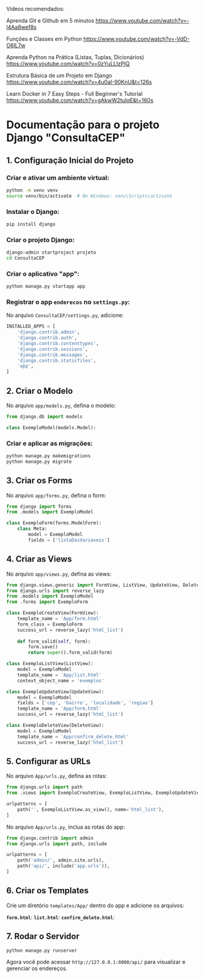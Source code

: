 Videos recomendados:

Aprenda Git e Github em 5 minutos
https://www.youtube.com/watch?v=-l4Aa8wef8s

Funções e Classes em Python 
https://www.youtube.com/watch?v=-VdD-O6lL7w

Aprenda Python na Prática (Listas, Tuplas, Dicionários) 
https://www.youtube.com/watch?v=0zYuLLIzPIQ

Estrutura Básica de um Projeto em Django
https://www.youtube.com/watch?v=4u0aI-90KnU&t=126s

Learn Docker in 7 Easy Steps - Full Beginner's Tutorial
https://www.youtube.com/watch?v=gAkwW2tuIqE&t=160s


# Documentação para o projeto Django "ConsultaCEP"

## 1. Configuração Inicial do Projeto

### Criar e ativar um ambiente virtual:
```sh
python -m venv venv
source venv/bin/activate  # No Windows: venv\Scripts\activate
```

### Instalar o Django:
```sh
pip install django
```

### Criar o projeto Django:
```sh
django-admin startproject projeto
cd ConsultaCEP
```

### Criar o aplicativo "app":
```sh
python manage.py startapp app
```

### Registrar o app `enderecos` no `settings.py`:
No arquivo `ConsultaCEP/settings.py`, adicione:
```python
INSTALLED_APPS = [
    'django.contrib.admin',
    'django.contrib.auth',
    'django.contrib.contenttypes',
    'django.contrib.sessions',
    'django.contrib.messages',
    'django.contrib.staticfiles',
    'app',
]
```

## 2. Criar o Modelo
No arquivo `app/models.py`, defina o modelo:
```python
from django.db import models

class ExemploModel(models.Model):

```

### Criar e aplicar as migrações:
```sh
python manage.py makemigrations 
python manage.py migrate
```

## 3. Criar os Forms
No arquivo `app/forms.py`, defina o form:
```python
from django import forms
from .models import ExemploModel

class ExemploForm(forms.ModelForm):
    class Meta:
        model = ExemploModel
        fields = ['listaDasVariaveis']
```

## 4. Criar as Views
No arquivo `app/views.py`, defina as views:
```python
from django.views.generic import FormView, ListView, UpdateView, DeleteView
from django.urls import reverse_lazy
from .models import ExemploModel
from .forms import ExemploForm

class ExemploCreateView(FormView):
    template_name = 'App/form.html'
    form_class = ExemploForm
    success_url = reverse_lazy('html_list')
    
    def form_valid(self, form):
        form.save()
        return super().form_valid(form)

class ExemploListView(ListView):
    model = ExemploModel
    template_name = 'App/list.html'
    context_object_name = 'exemplos'

class ExemploUpdateView(UpdateView):
    model = ExemploModel
    fields = ['cep', 'bairro', 'localidade', 'regiao']
    template_name = 'App/form.html'
    success_url = reverse_lazy('html_list')

class ExemploDeleteView(DeleteView):
    model = ExemploModel
    template_name = 'App/confirm_delete.html'
    success_url = reverse_lazy('html_list')
```

## 5. Configurar as URLs
No arquivo `App/urls.py`, defina as rotas:
```python
from django.urls import path
from .views import ExemploCreateView, ExemploListView, ExemploUpdateView, ExemploDeleteView

urlpatterns = [
    path('', ExemploListView.as_view(), name='html_list'),
]
```

No arquivo `App/urls.py`, inclua as rotas do app:
```python
from django.contrib import admin
from django.urls import path, include

urlpatterns = [
    path('admin/', admin.site.urls),
    path('api/', include('app.urls')),
]
```

## 6. Criar os Templates
Crie um diretório `templates/App/` dentro do app e adicione os arquivos:

**`form.html`**:
**`list.html`**:
**`confirm_delete.html`**:

## 7. Rodar o Servidor
```sh
python manage.py runserver
```

Agora você pode acessar `http://127.0.0.1:8000/api/` para visualizar e gerenciar os endereços.

